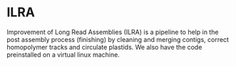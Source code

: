 # ILRA
Improvement of Long Read Assemblies (ILRA) is a pipeline to help in the post assembly process (finishing) by cleaning and merging contigs, correct homopolymer tracks and circulate plastids.   We also have the code preinstalled on a virtual linux machine.  
